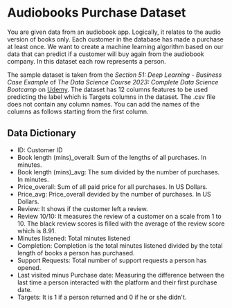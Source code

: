# Audiobooks Purchase Dataset

You are given data from an audiobook app. Logically, it relates to the audio version of books only. Each customer in the database has made a purchase at least once. We want to create a machine learning algorithm based on our data that can predict if a customer will buy again from the audiobook company. In this dataset each row represents a person.

The sample dataset is taken from the *Section 51: Deep Learning - Business Case Example* of *The Data Science Course 2023: Complete Data Science Bootcamp* on [Udemy](https://www.udemy.com/course/the-data-science-course-complete-data-science-bootcamp/). The dataset has 12 columns features to be used predicting the label which is Targets columns in the dataset. The .csv file does not contain any column names. You can add the names of the columns as follows starting from the first column.

## Data Dictionary

- ID: Customer ID
- Book length (mins)_overall: Sum of the lengths of all purchases. In minutes.
- Book length (mins)_avg: The sum divided by the number of purchases. In minutes.
- Price_overall: Sum of all paid price for all purchases. In US Dollars.
- Price_avg: Price_overall devided by the number of purchases. In US Dollars.
- Review: It shows if the customer left a review.
- Review 10/10: It measures the review of a customer on a scale from 1 to 10. The black review scores is filled with the average of the review score which is 8.91.
- Minutes listened: Total minutes listened
- Completion: Completion is the total minutes listened divided by the total length of books a person has purchased.
- Support Requests: Total number of support requests a person has opened.
- Last visited minus Purchase date: Measuring the difference between the last time a person interacted with the platform and their first purchase date.
- Targets: It is 1 if a person returned and 0 if he or she didn't.



